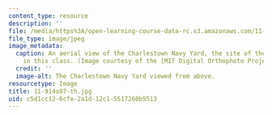 ```yaml
---
content_type: resource
description: ''
file: /media/https%3A/open-learning-course-data-rc.s3.amazonaws.com/11-914-planning-communication-spring-2007/c5d1cc126cfe2a1d12c15517260b5513_11-914s07-th.jpg
file_type: image/jpeg
image_metadata:
  caption: An aerial view of the Charlestown Navy Yard, the site of the final projects
    in this class. (Image courtesy of the [MIT Digital Orthophoto Project](http://www.mass.gov/mgis/).)
  credit: ''
  image-alt: The Charlestown Navy Yard viewed from above.
resourcetype: Image
title: 11-914s07-th.jpg
uid: c5d1cc12-6cfe-2a1d-12c1-5517260b5513
---
```

